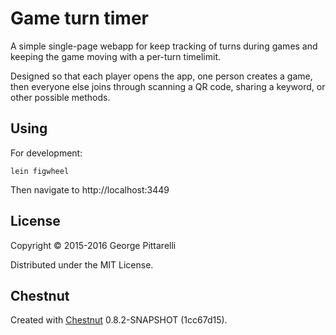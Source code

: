 # Game turn timer

A simple single-page webapp for keep tracking of turns during
games and keeping the game moving with a per-turn timelimit.

Designed so that each player opens the app, one person creates a game,
then everyone else joins through scanning a QR code, sharing a
keyword, or other possible methods.

## Using

For development:

    lein figwheel

Then navigate to http://localhost:3449

## License

Copyright © 2015-2016 George Pittarelli

Distributed under the MIT License.

## Chestnut

Created with [Chestnut](http://plexus.github.io/chestnut/) 0.8.2-SNAPSHOT (1cc67d15).

